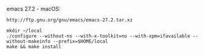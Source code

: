 emacs 27.2 - macOS:  
```
http://ftp.gnu.org/gnu/emacs/emacs-27.2.tar.xz  
```
```
mkdir ~/local  
./configure --without-ns --with-x-toolkit=no --with-xpm=ifavailable --without-makeinfo --prefix=$HOME/local  
make && make install
```
